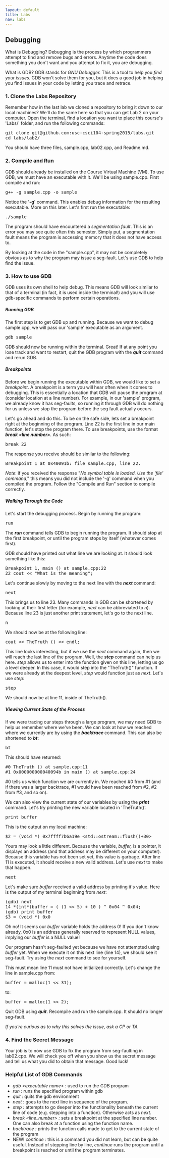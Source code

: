 ```yaml
---
layout: default
title: Labs
nav: labs
---
```


<h2> Debugging </h2>
What is Debugging? Debugging is the process by which programmers attempt to find and remove bugs and errors.  Anytime the code does something you don't want and you attempt to fix it, you are debugging.

What is GDB? GDB stands for <em>GNU Debugger. </em>This is a tool to help you <em>find your issues. </em>GDB won't solve them for you, but it does a good job in helping you find issues in your code by letting you trace and retrace.
<h3 id="toc_2">1. Clone the Labs Repository</h3>
Remember how in the last lab we cloned a repository to bring it down to our local machines? We'll do the same here so that you can get Lab 2 on your computer. Open the terminal, find a location you want to place this course's 'Labs/' folder, and run the following commands:
<pre>git clone git@github.com:usc-csci104-spring2015/labs.git
cd labs/lab2/</pre>
You should have three files, sample.cpp, lab02.cpp, and Readme.md.
<h3></h3>
<h3>2. Compile and Run</h3>
GDB should already be installed on the Course Virtual Machine (VM). To use GDB, we must have an executable with it.  We'll be using sample.cpp. First compile and run:
<pre>g++ -g sample.cpp -o sample</pre>
Notice the '<strong>-g</strong>' command.  This enables debug information for the resulting executable. More on this later. Let's first run the executable:
<pre>./sample</pre>
The program should have encountered a <em>segmentation fault</em>.  This is an error you may see quite often this semester. Simply put, a segmentation fault means the program is accessing memory that it does not have access to.

By looking at the code in the "sample.cpp", it may not be completely obvious as to why the program may issue a seg-fault.  Let's use GDB to help find the issue.
<h3></h3>
<h3>3. How to use GDB</h3>
GDB uses its own shell to help debug.  This means GDB will look similar to that of a terminal (in fact, it is used inside the terminal!) and you will use gdb-specific commands to perform certain operations.
<h5 id="toc_9">Running GDB</h5>
The first step is to get GDB up and running.  Because we want to debug sample.cpp, we will pass our 'sample' executable as an argument.
<pre>gdb sample</pre>
GDB should now be running within the terminal.  Great!  If at any point you lose track and want to restart, quit the GDB program with the <strong><em>quit</em> </strong>command and rerun GDB.
<h5 id="toc_9">Breakpoints</h5>
Before we begin running the executable within GDB, we would like to set a <em>breakpoint</em>. A breakpoint is a term you will hear often when it comes to debugging.  This is essentially a location that GDB will pause the program at (consider location at a line number).  For example, in our 'sample' program, we already know it has seg-faults, so running it through GDB will do nothing for us unless we stop the program before the seg fault actually occurs.

Let's go ahead and do this. To be on the safe side, lets set a breakpoint right at the beginning of the program. Line 22 is the first line in our main function, let's stop the program there.  To use breakpoints, use the format <em><strong>break &lt;line number&gt;</strong>.</em> As such:
<pre>break 22</pre>
The response you receive should be similar to the following:
<pre>Breakpoint 1 at 0x40091b: file sample.cpp, line 22.</pre>
<em>Note</em>: if you received the response "<em>No symbol table is loaded. Use the 'file' command</em>," this means you did not include the '-g' command when you compiled the program. Follow the "Compile and Run" section to compile correctly.
<h5 id="toc_9">Walking Through the Code</h5>
Let's start the debugging process. Begin by running the program:
<pre>run</pre>
The <strong><i>run </i></strong>command tells GDB to begin running the program. It should stop at the first breakpoint, or until the program stops by itself (whatever comes first).

GDB should have printed out what line we are looking at.  It should look something like this:
<pre>Breakpoint 1, main () at sample.cpp:22
22 cout &lt;&lt; "What is the meaning";</pre>
Let's continue slowly by moving to the next line with the <strong><em>next </em></strong>command:
<pre>next</pre>
This brings us to line 23. Many commands in GDB can be shortened by looking at their first letter (for example, <em>next </em>can be abbreviated to <em>n</em>). Because line 23 is just another print statement, let's go to the next line.
<pre>n</pre>
We should now be at the following line:
<pre>cout &lt;&lt; TheTruth () &lt;&lt; endl;</pre>
This line looks interesting, but if we use the <em>next </em>command again, then we will reach the last line of the program.  Well, the <strong><em>step </em></strong>command can help us here. <em>step </em>allows us to enter into the function given on this line, letting us go a level deeper.  In this case, it would step into the "TheTruth()" function.  If we were already at the deepest level, <em>step </em>would function just as <em>next</em>. Let's use <em>step:</em>
<pre>step</pre>
We should now be at line 11, inside of TheTruth().
<h5 id="toc_9">Viewing Current State of the Process</h5>
If we were tracing our steps through a large program, we may need GDB to help us remember where we've been.  We can look at how we reached where we currently are by using the <strong><em>backtrace </em></strong>command. This can also be shortened to <strong><em>bt</em>:</strong>
<pre>bt</pre>
This should have returned:
<pre>#0 TheTruth () at sample.cpp:11
#1 0x000000000040094b in main () at sample.cpp:24</pre>
#0 tells us which function we are currently in.  We reached #0 from #1 (and if there was a larger backtrace, #1 would have been reached from #2, #2 from #3, and so on).

We can also view the current state of our variables by using the <em><strong>print </strong></em>command.  Let's try printing the new variable located in 'TheTruth()'.
<pre>print buffer</pre>
This is the output on my local machine:
<pre>$2 = (void *) 0x7ffff7b6a19e &lt;std::ostream::flush()+30&gt;</pre>
Yours may look a little different.  Because the variable, <em>buffer, </em>is a pointer, it displays an address (and that address may be different on your computer). Because this variable has not been set yet, this value is garbage. After line 11 is executed, it should receive a new valid address. Let's use <em>next </em>to make that happen.
<pre>next</pre>
Let's make sure <em>buffer </em>received a valid address by printing it's value. Here is the output of my terminal beginning from <em>next</em>:
<pre>(gdb) next
14 *(int*)buffer = ( (1 &lt;&lt; 5) + 10 ) ^ 0x04 ^ 0x04;
(gdb) print buffer
$3 = (void *) 0x0</pre>
Oh no! It seems our <em>buffer</em> variable holds the address 0! If you don't know already, 0x0 is an address generally reserved to represent NULL values, implying our <em>buffer</em> is a NULL value!

Our program hasn't seg-faulted yet because we have not attempted using <em>buffer </em>yet. When we execute it on this next line (line 14), we should see it seg-fault.  Try using the <i>next </i>command to see for yourself.

This must mean line 11 must not have initialized correctly. Let's change the line in sample.cpp from:
<pre>buffer = malloc(1 &lt;&lt; 31);</pre>
to:
<pre>buffer = malloc(1 &lt;&lt; 2);</pre>
Quit GDB using <strong><em>quit</em></strong>.  Recompile and run the sample.cpp.  It should no longer seg-fault.

<em>If you're curious as to why this solves the issue, ask a CP or TA. </em>
<h3></h3>
<h3>4. Find the Secret Message</h3>
Your job is to now use GDB to fix the program from seg-faulting in lab02.cpp. We will check you off when you show us the secret message and tell us what you did to obtain that message. Good luck!
<h3></h3>
<h3>Helpful List of GDB Commands</h3>
<ul>
	<li><em>gdb &lt;executable name&gt;</em> : used to run the GDB program</li>
	<li><em>run </em>: runs the specified program within gdb</li>
	<li><em>quit :</em> quits the gdb environment</li>
	<li><em>next</em> : goes to the next line in sequence of the program.</li>
	<li><em>step :</em> attempts to go deeper into the functionality beneath the current line of code (e.g. stepping into a function). Otherwise acts as <em>next.</em></li>
	<li><em>break &lt;line_number&gt; :</em> sets a breakpoint at the specified line number.  One can also break at a function using the function name.</li>
	<li><em>backtrace : </em>prints the function calls made to get to the current state of the program</li>
	<li>NEW! <i>continue : </i>this is a command you did not learn, but can be quite useful.  Instead of stepping line by line, <em>continue </em>runs the program until a breakpoint is reached or until the program terminates.</li>
</ul>